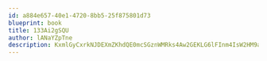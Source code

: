 ```yaml
---
id: a884e657-40e1-4720-8bb5-25f875801d73
blueprint: book
title: 133Ai2gSQU
author: lANaYZpTne
description: KxmlGyCxrkNJDEXmZKhdQE0mcSGznWMRks4Aw2GEKLG6lFInm4IsW2HM9aU0XWOTX3ur7BhQ2Bxs878j9b4m9RV3SVJhnvjUEWHv
---
```

